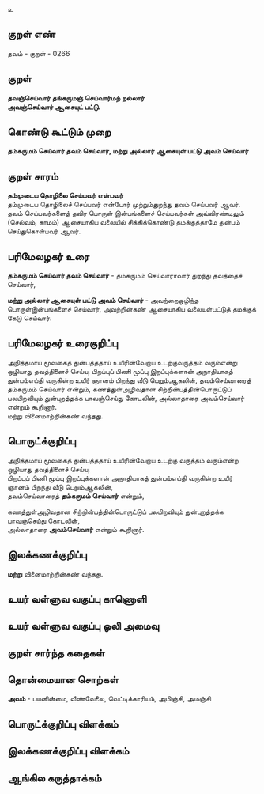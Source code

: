 உ

## குறள் எண் 

தவம் - குறள் - 0266  

## குறள் 

**தவஞ்செய்வார் தங்கருமஞ் செய்வார்மற் றல்லார்  
அவஞ்செய்வார் ஆசையுட் பட்டு.**  

## கொண்டு கூட்டும் முறை

**தம்கருமம் செய்வார் தவம் செய்வார், மற்று அல்லார் ஆசையுள் பட்டு அவம் செய்வார்**

## குறள் சாரம் 

**தம்முடைய தொழிலை செய்பவர் என்பவர்**  
தம்முடைய தொழிலைச் செய்பவர் என்போர் முற்றும்துறந்து தவம் செய்பவர் ஆவர்.  
தவம் செய்பவர்களைத் தவிர பொருள் இன்பங்களைச் செய்பவர்கள் அவ்விரண்டிலும் (செல்வம், காமம்) ஆசையாகிய வலையில் சிக்கிக்கொண்டு தமக்குத்தாமே துன்பம் செய்துகொள்பவர் ஆவர்.  

## பரிமேலழகர் உரை

**தம்கருமம் செய்வார் தவம் செய்வார்** - தம்கருமம் செய்வாராவார் துறந்து தவத்தைச் செய்வார்,   

**மற்று அல்லார் ஆசையுள் பட்டு அவம் செய்வார்** - அவற்றைஒழிந்த பொருள்இன்பங்களைச் செய்வார், அவற்றின்கண் ஆசையாகிய வலையுள்பட்டுத் தமக்குக் கேடு செய்வார்.

## பரிமேலழகர் உரைகுறிப்பு   

அநித்தமாய் மூவகைத் துன்பத்ததாய் உயிரின்வேறாய உடற்குவருத்தம் வரும்என்று ஒழியாது தவத்தினைச் செய்ய, பிறப்புப் பிணி மூப்பு இறப்புக்களான் அநாதியாகத் துன்பம்எய்தி வருகின்ற உயிர் ஞானம் பிறந்து வீடு பெறும்ஆகலின், தவம்செய்வாரைத் தம்கருமம் செய்வார் என்றும், கணத்துள்அழிவதான சிற்றின்பத்தின்பொருட்டுப் பலபிறவியும் துன்புறத்தக்க பாவஞ்செய்து கோடலின், அல்லாதாரை அவம்செய்வார் என்றும் கூறினார்.  
மற்று வினைமாற்றின்கண் வந்தது.  

## பொருட்க்குறிப்பு 

அநித்தமாய் மூவகைத் துன்பத்ததாய் உயிரின்வேறாய உடற்கு வருத்தம் வரும்என்று ஒழியாது தவத்தினைச் செய்ய,  
பிறப்புப் பிணி மூப்பு இறப்புக்களான் அநாதியாகத் துன்பம்எய்தி வருகின்ற உயிர் ஞானம் பிறந்து வீடு பெறும்ஆகலின்,  
தவம்செய்வாரைத் **தம்கருமம் செய்வார்** என்றும்,  

கணத்துள்அழிவதான சிற்றின்பத்தின்பொருட்டுப் பலபிறவியும் துன்புறத்தக்க பாவஞ்செய்து கோடலின்,  
அல்லாதாரை **அவம்செய்வார்** என்றும் கூறினார்.   
 
## இலக்கணக்குறிப்பு  

**மற்று** வினைமாற்றின்கண் வந்தது.   

## உயர் வள்ளுவ வகுப்பு காணொளி


## உயர் வள்ளுவ வகுப்பு ஒலி அமைவு 

 
## குறள் சார்ந்த கதைகள் 


## தொன்மையான சொற்கள்

**அவம்** - பயனின்மை, வீண்வேலை, வெட்டிக்காரியம், அமிஞ்சி, அமஞ்சி   

## பொருட்க்குறிப்பு விளக்கம்


## இலக்கணக்குறிப்பு விளக்கம்


## ஆங்கில கருத்தாக்கம் 


